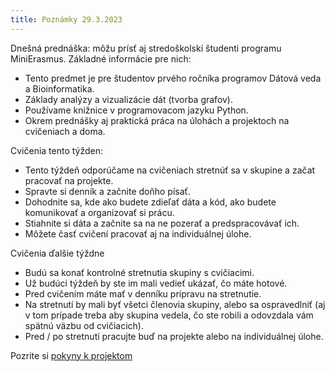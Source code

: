 ```yaml
---
title: Poznámky 29.3.2023
---
```


Dnešná prednáška: môžu prísť aj stredoškolskí študenti programu MiniErasmus. Základné informácie pre nich:
* Tento predmet je pre študentov prvého ročníka programov Dátová veda a Bioinformatika.
* Základy analýzy a vizualizácie dát (tvorba grafov).
* Používame knižnice v  programovacom jazyku Python.
* Okrem prednášky aj praktická práca na úlohách a projektoch na cvičeniach a doma.

Cvičenia tento týžden:
* Tento týždeň odporúčame na cvičeniach stretnúť sa v skupine a začat pracovať na projekte.
* Spravte si denník a začnite doňho písať.
* Dohodnite sa, kde ako budete zdieľať dáta a kód, ako budete komunikovať a organizovať si prácu.
* Stiahnite si dáta a začnite sa na ne pozerať a predspracovávať ich.
* Môžete časť cvičení pracovať aj na individuálnej úlohe.

Cvičenia ďalšie týždne
* Budú sa konať kontrolné stretnutia skupiny s cvičiacimi.
* Už budúci týždeň by ste im mali vedieť ukázať, čo máte hotové.
* Pred cvičením máte mať v denníku prípravu na stretnutie.
* Na stretnutí by mali byť všetci členovia skupiny, alebo sa ospravedlniť (aj v tom prípade treba aby skupina vedela, čo ste robili a odovzdala vám spätnú väzbu od cvičiacich).
* Pred / po stretnutí pracujte buď na projekte alebo na individuálnej úlohe.

Pozrite si [pokyny k projektom](./Projects.md)


